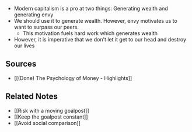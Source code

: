 - Modern capitalism is a pro at two things: Generating wealth and generating envy
- We should use it to generate wealth. However, envy motivates us to want to surpass our peers.
	- This motivation fuels hard work which generates wealth
- However, it is imperative that we don't let it get to our head and destroy our lives

## Sources
- [[(Done) The Psychology of Money - Highlights]]

## Related Notes
- [[Risk with a moving goalpost]]
- [[Keep the goalpost constant]]
- [[Avoid social comparison]]